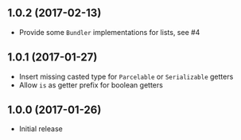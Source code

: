 ## 1.0.2 (2017-02-13)

* Provide some `Bundler` implementations for lists, see #4

## 1.0.1 (2017-01-27)

* Insert missing casted type for `Parcelable` or `Serializable` getters
* Allow `is` as getter prefix for boolean getters

## 1.0.0 (2017-01-26)

* Initial release
